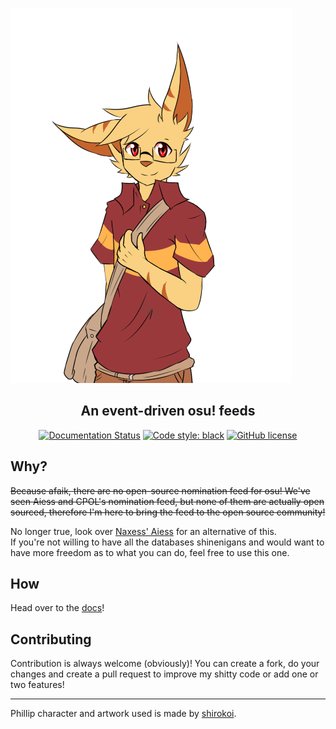 ![Phillip. A character by shirokoi.](img/Phillip.png)
<h2 align="center">An event-driven osu! feeds</h2>

<p align="center">
<a href="https://phillip.readthedocs.io/en/latest/?badge=latest"><img src="https://readthedocs.org/projects/phillip/badge/?version=latest" alt="Documentation Status"></a>
<a href="https://github.com/psf/black"><img src="https://img.shields.io/badge/code%20style-black-000000.svg" alt="Code style: black"></a>
<a href="https://github.com/rorre/Phillip/blob/master/LICENSE"><img alt="GitHub license" src="https://img.shields.io/github/license/rorre/Phillip"></a>
</p>

## Why?
~~Because afaik, there are no open-source nomination feed for osu! We've seen Aiess and CPOL's nomination feed, but none of them are actually open sourced, therefore I'm here to bring the feed to the open source community!~~

No longer true, look over [Naxess' Aiess](https://github.com/Naxesss/Aiess) for an alternative of this.  
If you're not willing to have all the databases shinenigans and would want to have more freedom as to what you can do, feel free to use this one.

## How
Head over to the [docs](https://phillip.rtfd.io/)!

## Contributing
Contribution is always welcome (obviously)! You can create a fork, do your changes and create a pull request to improve my shitty code or add one or two features!

------
Phillip character and artwork used is made by [shirokoi](https://twitter.com/shirokoi_arts).